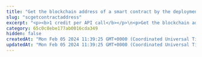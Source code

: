 ```yaml
---
title: "Get the blockchain address of a smart contract by the deployment transaction ID"
slug: "scgetcontractaddress"
excerpt: "<p><b>1 credit per API call</b></p>\n<p>Get the blockchain address of a smart contract by the ID of its deployment transaction.</p>\n<p>This API is supported for the following blockchains:</p>\n<ul>\n<li>Algorand</li>\n<li>BNB Smart Chain</li>\n<li>Celo</li>\n<li>Elrond</li>\n<li>Ethereum</li>\n<li>Flow</li>\n<li>Harmony</li>\n<li>Klaytn</li>\n<li>Polygon</li>\n<li>TRON</li>\n<li>XinFin</li>\n</ul>"
category: 65c0c8ebe177ab0016cda349
hidden: false
createdAt: "Mon Feb 05 2024 11:39:25 GMT+0000 (Coordinated Universal Time)"
updatedAt: "Mon Feb 05 2024 11:39:25 GMT+0000 (Coordinated Universal Time)"
---
```

